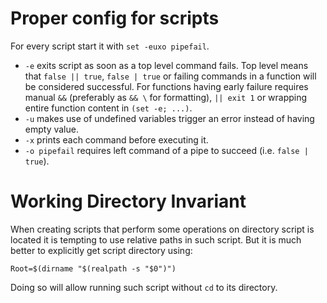 # Proper config for scripts

For every script start it with `set -euxo pipefail`.

 * `-e` exits script as soon as a top level command fails. Top level means that `false || true`, `false | true` or failing commands in a function will be considered successful. For functions having early failure requires manual `&&` (preferably as `&& \` for formatting), `|| exit 1` or wrapping entire function content in `(set -e; ...)`.
 * `-u` makes use of undefined variables trigger an error instead of having empty value.
 * `-x` prints each command before executing it.
 * `-o pipefail` requires left command of a pipe to succeed (i.e. `false | true`).

# Working Directory Invariant

When creating scripts that perform some operations on directory script is located it is tempting to use relative paths in such script. But it is much better to explicitly get script directory using:

    Root=$(dirname "$(realpath -s "$0")")

Doing so will allow running such script without `cd` to its directory.
